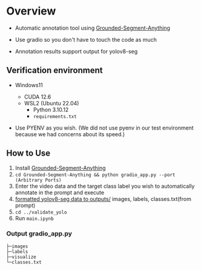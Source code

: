 # Overview

* Automatic annotation tool using [Grounded-Segment-Anything](https://github.com/IDEA-Research/Grounded-Segment-Anything)

* Use gradio so you don't have to touch the code as much
* Annotation results support output for yolov8-seg

## Verification environment

* Windows11
  * CUDA 12.6
  * WSL2 (Ubuntu 22.04)
    * Python 3.10.12
    * `requirements.txt`

* Use PYENV as you wish. (We did not use pyenv in our test environment because we had concerns about its speed.)

## How to Use

1. Install [Grounded-Segment-Anything](https://github.com/IDEA-Research/Grounded-Segment-Anything)
2. ```cd Grounded-Segment-Anything && python gradio_app.py --port (Arbitrary Ports)```
3. Enter the video data and the target class label you wish to automatically annotate in the prompt and execute
4. [formatted yolov8-seg data to outputs/](#output-gradio_apppy) images, labels, classes.txt(from prompt)
5. ```cd ../validate_yolo```
6. Run `main.ipynb`

### Output gradio_app.py

```log
├─images
├─labels
├─visualize
└─classes.txt
```
